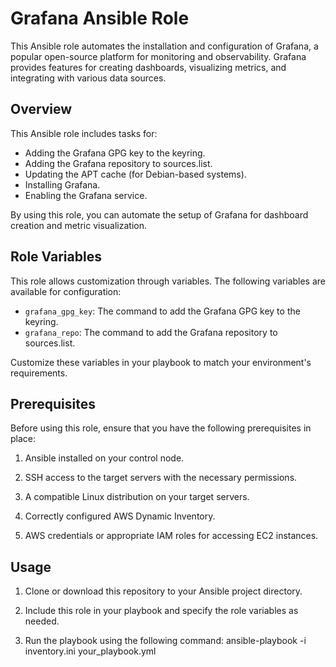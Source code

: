 # Grafana Ansible Role

This Ansible role automates the installation and configuration of Grafana, a popular open-source platform for monitoring and observability. Grafana provides features for creating dashboards, visualizing metrics, and integrating with various data sources.

## Overview

This Ansible role includes tasks for:

- Adding the Grafana GPG key to the keyring.
- Adding the Grafana repository to sources.list.
- Updating the APT cache (for Debian-based systems).
- Installing Grafana.
- Enabling the Grafana service.

By using this role, you can automate the setup of Grafana for dashboard creation and metric visualization.

## Role Variables

This role allows customization through variables. The following variables are available for configuration:

- `grafana_gpg_key`: The command to add the Grafana GPG key to the keyring.
- `grafana_repo`: The command to add the Grafana repository to sources.list.

Customize these variables in your playbook to match your environment's requirements.

## Prerequisites

Before using this role, ensure that you have the following prerequisites in place:

1. Ansible installed on your control node.

2. SSH access to the target servers with the necessary permissions.

3. A compatible Linux distribution on your target servers.

4. Correctly configured AWS Dynamic Inventory.

5. AWS credentials or appropriate IAM roles for accessing EC2 instances.

## Usage

1. Clone or download this repository to your Ansible project directory.

2. Include this role in your playbook and specify the role variables as needed.
3. Run the playbook using the following command:
      ansible-playbook -i inventory.ini your_playbook.yml



